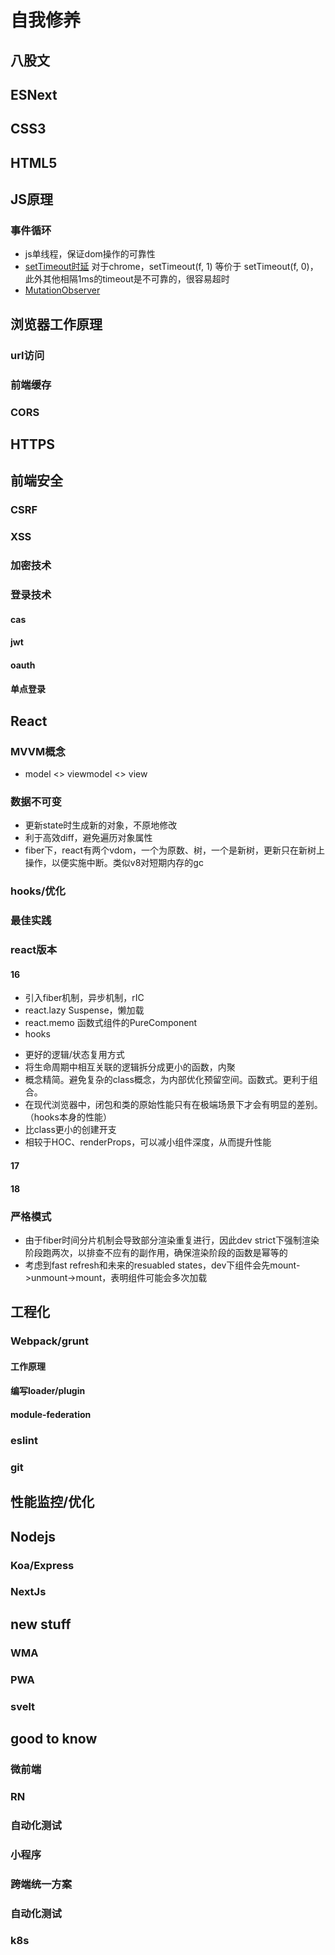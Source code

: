 # 自我修养

## 八股文

## ESNext

## CSS3

## HTML5

## JS原理
### 事件循环
- js单线程，保证dom操作的可靠性
- [setTimeout时延](https://zhuanlan.zhihu.com/p/155752686) 对于chrome，setTimeout(f, 1) 等价于 setTimeout(f, 0)，此外其他相隔1ms的timeout是不可靠的，很容易超时
- [MutationObserver](https://developer.mozilla.org/zh-CN/docs/Web/API/MutationObserver)

## 浏览器工作原理
### url访问
### 前端缓存
### CORS

## HTTPS

## 前端安全
### CSRF
### XSS
### 加密技术
### 登录技术
#### cas
#### jwt
#### oauth
#### 单点登录

## React
### MVVM概念
- model <> viewmodel <> view
### 数据不可变
- 更新state时生成新的对象，不原地修改
- 利于高效diff，避免遍历对象属性
- fiber下，react有两个vdom，一个为原数、树，一个是新树，更新只在新树上操作，以便实施中断。类似v8对短期内存的gc
### hooks/优化
### 最佳实践
### react版本
#### 16
- 引入fiber机制，异步机制，rIC
- react.lazy Suspense，懒加载
- react.memo 函数式组件的PureComponent
- hooks
+ 更好的逻辑/状态复用方式
+ 将生命周期中相互关联的逻辑拆分成更小的函数，内聚
+ 概念精简。避免复杂的class概念，为内部优化预留空间。函数式。更利于组合。
+ 在现代浏览器中，闭包和类的原始性能只有在极端场景下才会有明显的差别。（hooks本身的性能）
+ 比class更小的创建开支
+ 相较于HOC、renderProps，可以减小组件深度，从而提升性能
#### 17
#### 18
### 严格模式
- 由于fiber时间分片机制会导致部分渲染重复进行，因此dev strict下强制渲染阶段跑两次，以排查不应有的副作用，确保渲染阶段的函数是幂等的
- 考虑到fast refresh和未来的resuabled states，dev下组件会先mount->unmount->mount，表明组件可能会多次加载

## 工程化
### Webpack/grunt
#### 工作原理
#### 编写loader/plugin
#### module-federation
### eslint
### git

## 性能监控/优化

## Nodejs
### Koa/Express
### NextJs

## new stuff
### WMA
### PWA
### svelt

## good to know
### 微前端
### RN
### 自动化测试
### 小程序
### 跨端统一方案
### 自动化测试
### k8s
